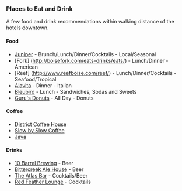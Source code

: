 ### Places to Eat and Drink

A few food and drink recommendations within walking distance of the hotels downtown. 

#### Food

* [Juniper](http://juniperon8th.com/) - Brunch/Lunch/Dinner/Cocktails - Local/Seasonal
* [Fork] (http://boisefork.com/eats-drinks/eats/) - Lunch/Dinner - American
* [Reef] (http://www.reefboise.com/reef/) - Lunch/Dinner/Cocktails - Seafood/Tropical
* [Alavita](http://alavitaboise.com/) - Dinner - Italian
* [Bleubird](http://www.bleubirdboise.com/) - Lunch - Sandwiches, Sodas and Sweets
* [Guru's Donuts](http://www.gurudonuts.com/about_us) - All Day - Donuts

#### Coffee

* [District Coffee House](http://www.districtcoffeehouse.com/)
* [Slow by Slow Coffee](https://www.facebook.com/slowcoffeebar/)
* [Java](http://www.javabowlofsoul.com/)

#### Drinks

* [10 Barrel Brewing](http://www.10barrel.com/) - Beer
* [Bittercreek Ale House](http://www.bcrfl.com/bittercreek/) - Beer
* [The Atlas Bar](https://www.facebook.com/theatlasbarboise/) - Cocktails/Beer
* [Red Feather Lounge](http://www.bcrfl.com/red-feather-lounge/) - Cocktails


